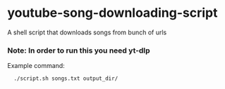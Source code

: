 # youtube-song-downloading-script
A shell script that downloads songs from bunch of urls
### Note: In order to run this you need yt-dlp

Example command:
```
  ./script.sh songs.txt output_dir/
```

